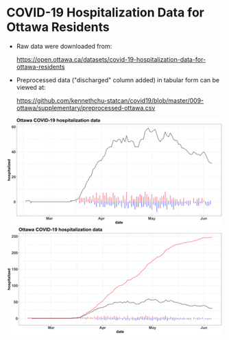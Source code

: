 
COVID-19 Hospitalization Data for Ottawa Residents
==================================================

*  Raw data were downloaded from:

    https://open.ottawa.ca/datasets/covid-19-hospitalization-data-for-ottawa-residents

*  Preprocessed data ("discharged" column added) in tabular form can be viewed at:

    https://github.com/kennethchu-statcan/covid19/blob/master/009-ottawa/supplementary/preprocessed-ottawa.csv

<img src="./supplementary/plot-ottawa-hospitalization.png" width="1000">

<img src="./supplementary/plot-ottawa-hospitalization-with-cumsum-admission.png" width="1000">

